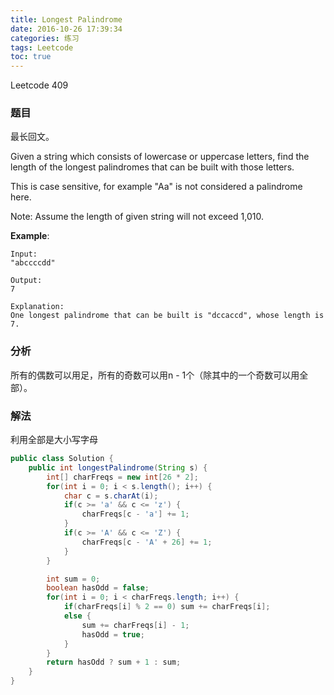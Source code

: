 ```yaml
---
title: Longest Palindrome
date: 2016-10-26 17:39:34
categories: 练习
tags: Leetcode
toc: true
---
```


Leetcode 409

### 题目

最长回文。

Given a string which consists of lowercase or uppercase letters, find the length of the longest palindromes that can be built with those letters.

This is case sensitive, for example "Aa" is not considered a palindrome here.

Note:
Assume the length of given string will not exceed 1,010.

__Example__:

```
Input:
"abccccdd"

Output:
7

Explanation:
One longest palindrome that can be built is "dccaccd", whose length is 7.
```

### 分析

所有的偶数可以用足，所有的奇数可以用n - 1个（除其中的一个奇数可以用全部）。

### 解法

利用全部是大小写字母

```java
public class Solution {
    public int longestPalindrome(String s) {
        int[] charFreqs = new int[26 * 2];
        for(int i = 0; i < s.length(); i++) {
            char c = s.charAt(i);
            if(c >= 'a' && c <= 'z') {
                charFreqs[c - 'a'] += 1;
            }
            if(c >= 'A' && c <= 'Z') {
                charFreqs[c - 'A' + 26] += 1;
            }
        }

        int sum = 0;
        boolean hasOdd = false;
        for(int i = 0; i < charFreqs.length; i++) {
            if(charFreqs[i] % 2 == 0) sum += charFreqs[i];
            else {
                sum += charFreqs[i] - 1;
                hasOdd = true;
            }
        }
        return hasOdd ? sum + 1 : sum;
    }
}
```